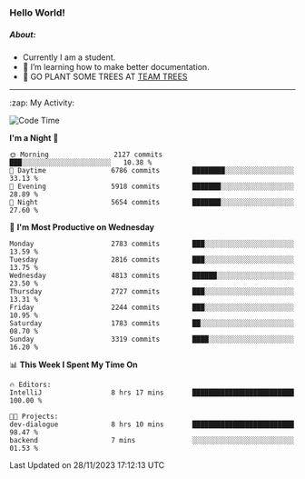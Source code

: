 ### Hello World!

##### About:
- Currently I am a student.
- 🌱 I’m learning how to make better documentation.
- 🌱 GO PLANT SOME TREES AT [TEAM TREES](https://teamtrees.org/)

---
  <summary>:zap: My Activity:</summary>
  
<!--START_SECTION:waka-->
![Code Time](http://img.shields.io/badge/Code%20Time-1%2C267%20hrs%2046%20mins-blue)

**I'm a Night 🦉** 

```text
🌞 Morning                2127 commits        ███░░░░░░░░░░░░░░░░░░░░░░   10.38 % 
🌆 Daytime                6786 commits        ████████░░░░░░░░░░░░░░░░░   33.13 % 
🌃 Evening                5918 commits        ███████░░░░░░░░░░░░░░░░░░   28.89 % 
🌙 Night                  5654 commits        ███████░░░░░░░░░░░░░░░░░░   27.60 % 
```
📅 **I'm Most Productive on Wednesday** 

```text
Monday                   2783 commits        ███░░░░░░░░░░░░░░░░░░░░░░   13.59 % 
Tuesday                  2816 commits        ███░░░░░░░░░░░░░░░░░░░░░░   13.75 % 
Wednesday                4813 commits        ██████░░░░░░░░░░░░░░░░░░░   23.50 % 
Thursday                 2727 commits        ███░░░░░░░░░░░░░░░░░░░░░░   13.31 % 
Friday                   2244 commits        ███░░░░░░░░░░░░░░░░░░░░░░   10.95 % 
Saturday                 1783 commits        ██░░░░░░░░░░░░░░░░░░░░░░░   08.70 % 
Sunday                   3319 commits        ████░░░░░░░░░░░░░░░░░░░░░   16.20 % 
```


📊 **This Week I Spent My Time On** 

```text
🔥 Editors: 
IntelliJ                 8 hrs 17 mins       █████████████████████████   100.00 % 

🐱‍💻 Projects: 
dev-dialogue             8 hrs 10 mins       █████████████████████████   98.47 % 
backend                  7 mins              ░░░░░░░░░░░░░░░░░░░░░░░░░   01.53 % 
```


 Last Updated on 28/11/2023 17:12:13 UTC
<!--END_SECTION:waka-->

